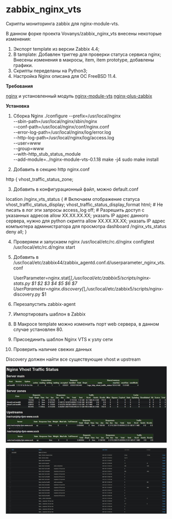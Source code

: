 # zabbix_nginx_vts
Скрипты мониторинга zabbix для nginx-module-vts.

В данном форке проекта Vovanys/zabbix_nginx_vts внесены некоторые изменения:
1. Экспорт template из версии Zabbix 4.4;
2. В tamplate:
   Добавлен триггер для проверки статуса сервиса nginx;
   Внесены изменения в макросы, item, item prototype, добавлены графики.
3. Скрипты переделаны на Python3;
4. Настройка Nginx описана для ОС FreeBSD 11.4.

**Требования**

[nginx](https://nginx.org/ru/) и установленный модуль [nginx-module-vts](https://github.com/vozlt/nginx-module-vts)
[nginx-plus-zabbix](https://github.com/sunrules/zabbix_nginx_vts)


**Установка**

1. Сборка Nginx
./configure --prefix=/usr/local/nginx \
--sbin-path=/usr/local/nginx/sbin/nginx \
--conf-path=/usr/local/nginx/conf/nginx.conf \
--error-log-path=/usr/local/nginx/log/error.log \
--http-log-path=/usr/local/nginx/log/access.log \
--user=www \
--group=www \
--with-http_stub_status_module \
--add-module=../nginx-module-vts-0.1.18 
make -j4
sudo make  install

2. Добавить в секцию http 
nginx.conf

http {
vhost_traffic_status_zone;

3. Добавить в конфигурационный файл, можно default.conf

location /nginx_vts_status {
    # Включаем отображение статуса
    vhost_traffic_status_display;
    vhost_traffic_status_display_format html;
    # Не писать в лог эти запросы
    access_log off;
    # Разрешить доступ с указанных адресов
    allow XX.XX.XX.XX; указать IP адрес данного сервера, нужно для python скрипта 
    allow XX.XX.XX.XX; указать IP адрес компьютера администратора для просмотра dashboard /nginx_vts_status
    deny all;
 }
 
4. Проверяем и запускаем nginx
/usr/local/etc/rc.d/nginx configtest
/usr/local/etc/rc.d/nginx start
4. Добавить в /usr/local/etc/zabbix44/zabbix_agentd.conf.d/userparameter_nginx_vts.conf
 
   UserParameter=nginx.stat[*],/usr/local/etc/zabbix5/scripts/nginx-stats.py $1 $2 $3 $4 $5 $6 $7
   UserParameter=nginx.discovery[*],/usr/local/etc/zabbix5/scripts/nginx-discovery.py $1

 5. Перезапустить zabbix-agent
 6. Импортировать шаблон в Zabbix
 7. В Макросе template можно изменить порт web сервера, в данном случае установлен 80.
 8. Присоединить шаблон Nginx VTS к узлу сети
 9. Проверить наличие свежих данных
 
 Discovery должен найти все существующие vhost и upstream

![vts_status_board](https://github.com/sunrules/zabbix_nginx_vts/blob/master/img/nginx_vts_status_board.jpg?raw=true)

![lastdata](https://github.com/sunrules/zabbix_nginx_vts/blob/master/img/lastdata.jpg?raw=true)

